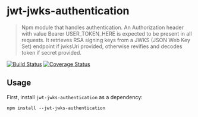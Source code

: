# jwt-jwks-authentication

> Npm module that handles authentication. An Authorization header with value Bearer USER_TOKEN_HERE is expected to be present in all requests.
It retrieves RSA signing keys from a JWKS (JSON Web Key Set) endpoint if jwksUri provided, otherwise revifies and decodes token if
secret provided.


[![Build Status](https://travis-ci.org/eldimious/throw-http-errors.svg?branch=master)](https://travis-ci.org/eldimious/throw-http-errors) [![Coverage Status](https://coveralls.io/repos/github/eldimious/throw-http-errors/badge.svg?branch=master)](https://coveralls.io/github/eldimious/throw-http-errors?branch=master)

## Usage

First, install `jwt-jwks-authentication` as a dependency:

```shell
npm install --jwt-jwks-authentication
```
